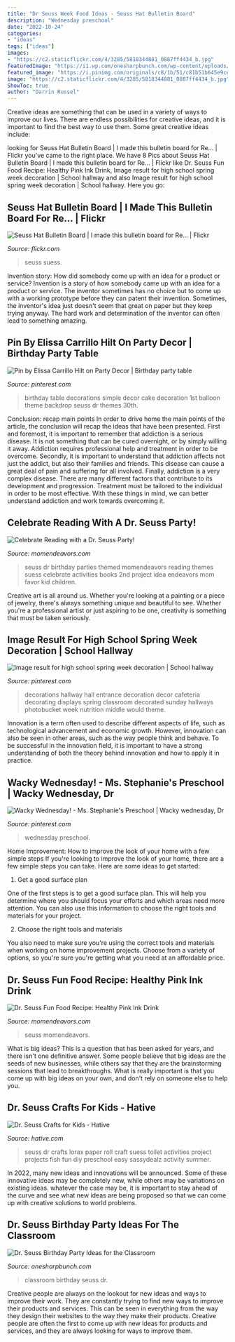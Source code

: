 ```yaml
---
title: "Dr Seuss Week Food Ideas - Seuss Hat Bulletin Board"
description: "Wednesday preschool"
date: "2022-10-24"
categories:
- "ideas"
tags: ["ideas"]
images:
- "https://c2.staticflickr.com/4/3285/5818344881_0887ff4434_b.jpg"
featuredImage: "https://i1.wp.com/onesharpbunch.com/wp-content/uploads/2017/03/Dr-Seuss-FB-Room.jpg?fit=1200%2C628&amp;ssl=1"
featured_image: "https://i.pinimg.com/originals/c8/1b/51/c81b51b645e9ce3239d5f28e847489f9.jpg"
image: "https://c2.staticflickr.com/4/3285/5818344881_0887ff4434_b.jpg"
ShowToc: true
author: "Darrin Russel"
---
```



Creative ideas are something that can be used in a variety of ways to improve our lives. There are endless possibilities for creative ideas, and it is important to find the best way to use them. Some great creative ideas include:

	

		
looking for Seuss Hat Bulletin Board | I made this bulletin board for Re… | Flickr you've came to the right place. We have 8 Pics about Seuss Hat Bulletin Board | I made this bulletin board for Re… | Flickr like Dr. Seuss Fun Food Recipe: Healthy Pink Ink Drink, Image result for high school spring week decoration | School hallway and also Image result for high school spring week decoration | School hallway. Here you go:
		
    
## Seuss Hat Bulletin Board | I Made This Bulletin Board For Re… | Flickr

<img loading=lazy src="https://c2.staticflickr.com/4/3285/5818344881_0887ff4434_b.jpg" onerror="this.onerror=null;this.src='https://tse3.mm.bing.net/th?id=OIP.Jd2OCpLodkEhlOGYmppxTwHaFj&amp;pid=15.1';" alt="Seuss Hat Bulletin Board | I made this bulletin board for Re… | Flickr">

_Source: flickr.com_

>seuss suess. 

	

Invention story: How did somebody come up with an idea for a product or service?
Invention is a story of how somebody came up with an idea for a product or service. The inventor sometimes has no choice but to come up with a working prototype before they can patent their invention. Sometimes, the inventor's idea just doesn't seem that great on paper but they keep trying anyway. The hard work and determination of the inventor can often lead to something amazing.

    
## Pin By Elissa Carrillo Hilt On Party Decor | Birthday Party Table

<img loading=lazy src="https://i.pinimg.com/originals/c8/1b/51/c81b51b645e9ce3239d5f28e847489f9.jpg" onerror="this.onerror=null;this.src='https://tse3.mm.bing.net/th?id=OIP.nMHGG0M_g1AsO__6ptGkUgHaLH&amp;pid=15.1';" alt="Pin by Elissa Carrillo Hilt on Party Decor | Birthday party table">

_Source: pinterest.com_

>birthday table decorations simple decor cake decoration 1st balloon theme backdrop seuss dr themes 30th. 

	

Conclusion: recap main points
In order to drive home the main points of the article, the conclusion will recap the ideas that have been presented. First and foremost, it is important to remember that addiction is a serious disease. It is not something that can be cured overnight, or by simply willing it away. Addiction requires professional help and treatment in order to be overcome. Secondly, it is important to understand that addiction affects not just the addict, but also their families and friends. This disease can cause a great deal of pain and suffering for all involved. Finally, addiction is a very complex disease. There are many different factors that contribute to its development and progression. Treatment must be tailored to the individual in order to be most effective. With these things in mind, we can better understand addiction and work towards overcoming it.

    
## Celebrate Reading With A Dr. Seuss Party!

<img loading=lazy src="http://www.momendeavors.com/wp-content/uploads/2014/03/Dr.-Seuss-Party-Ideas-626x1024.jpg" onerror="this.onerror=null;this.src='https://tse1.mm.bing.net/th?id=OIP.ANzWHvNho0_P5svrwIgX_gHaMH&amp;pid=15.1';" alt="Celebrate Reading with a Dr. Seuss Party!">

_Source: momendeavors.com_

>seuss dr birthday parties themed momendeavors reading themes suess celebrate activities books 2nd project idea endeavors mom favor kid children. 

	

Creative art is all around us. Whether you're looking at a painting or a piece of jewelry, there's always something unique and beautiful to see. Whether you're a professional artist or just aspiring to be one, creativity is something that must be taken seriously.

    
## Image Result For High School Spring Week Decoration | School Hallway

<img loading=lazy src="https://i.pinimg.com/736x/76/7e/53/767e53e95f2524b8566bb15b548858a0--school-cafeteria-decorations-school-hallway-decorations.jpg" onerror="this.onerror=null;this.src='https://tse4.mm.bing.net/th?id=OIP.IwIe31KA73CQN9VQUij6gAHaJ6&amp;pid=15.1';" alt="Image result for high school spring week decoration | School hallway">

_Source: pinterest.com_

>decorations hallway hall entrance decoration decor cafeteria decorating displays spring classroom decorated sunday hallways photobucket week nutrition middle would theme. 

	

Innovation is a term often used to describe different aspects of life, such as technological advancement and economic growth. However, innovation can also be seen in other areas, such as the way people think and behave. To be successful in the innovation field, it is important to have a strong understanding of both the theory behind innovation and how to apply it in practice.

    
## Wacky Wednesday! - Ms. Stephanie&#039;s Preschool | Wacky Wednesday, Dr

<img loading=lazy src="https://i.pinimg.com/736x/db/0d/22/db0d22c98ed5e056150dbc8a6d18fe0c.jpg" onerror="this.onerror=null;this.src='https://tse2.mm.bing.net/th?id=OIP.2TDtxvR6Q6uQOZ2RgssqSQHaLG&amp;pid=15.1';" alt="Wacky Wednesday! - Ms. Stephanie&#039;s Preschool | Wacky wednesday, Dr">

_Source: pinterest.com_

>wednesday preschool. 

	

Home Improvement: How to improve the look of your home with a few simple steps
If you're looking to improve the look of your home, there are a few simple steps you can take. Here are some ideas to get started:
1. Get a good surface plan

One of the first steps is to get a good surface plan. This will help you determine where you should focus your efforts and which areas need more attention. You can also use this information to choose the right tools and materials for your project.

2. Choose the right tools and materials

You also need to make sure you're using the correct tools and materials when working on home improvement projects. Choose from a variety of options, so you're sure you're getting what you need at an affordable price.


    
## Dr. Seuss Fun Food Recipe: Healthy Pink Ink Drink

<img loading=lazy src="https://www.momendeavors.com/wp-content/uploads/2015/02/Dr.-Seuss-Crafts-Recipe-Ideas.jpg" onerror="this.onerror=null;this.src='https://tse4.mm.bing.net/th?id=OIP.bes8UJQbyHKNAxCYJYSqFAHaKg&amp;pid=15.1';" alt="Dr. Seuss Fun Food Recipe: Healthy Pink Ink Drink">

_Source: momendeavors.com_

>seuss momendeavors. 

	

What is big ideas?
This is a question that has been asked for years, and there isn't one definitive answer. Some people believe that big ideas are the seeds of new businesses, while others say that they are the brainstorming sessions that lead to breakthroughs. What is really important is that you come up with big ideas on your own, and don't rely on someone else to help you.

    
## Dr. Seuss Crafts For Kids - Hative

<img loading=lazy src="https://hative.com/wp-content/uploads/2015/02/dr-seuss-crafts/6-dr-seuss-crafts.jpg" onerror="this.onerror=null;this.src='https://tse2.mm.bing.net/th?id=OIP.7TrwoTm7r1NVi-VjS1p3VwHaS_&amp;pid=15.1';" alt="Dr. Seuss Crafts for Kids - Hative">

_Source: hative.com_

>seuss dr crafts lorax paper roll craft suess toilet activities project projects fish fun diy preschool easy sassydealz activity summer. 

	

In 2022, many new ideas and innovations will be announced. Some of these innovative ideas may be completely new, while others may be variations on existing ideas. whatever the case may be, it is important to stay ahead of the curve and see what new ideas are being proposed so that we can come up with creative solutions to world problems.

    
## Dr. Seuss Birthday Party Ideas For The Classroom

<img loading=lazy src="https://i1.wp.com/onesharpbunch.com/wp-content/uploads/2017/03/Dr-Seuss-FB-Room.jpg?fit=1200%2C628&amp;ssl=1" onerror="this.onerror=null;this.src='https://tse2.mm.bing.net/th?id=OIP.GhNJzj7OpJ-d074A2-gwhgHaD4&amp;pid=15.1';" alt="Dr. Seuss Birthday Party Ideas for the Classroom">

_Source: onesharpbunch.com_

>classroom birthday seuss dr. 

	

Creative people are always on the lookout for new ideas and ways to improve their work. They are constantly trying to find new ways to improve their products and services. This can be seen in everything from the way they design their websites to the way they make their products. Creative people are often the first to come up with new ideas for products and services, and they are always looking for ways to improve them.

